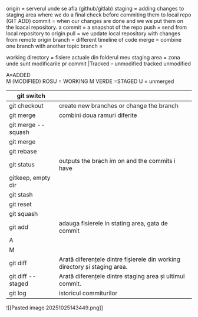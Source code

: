 origin = serverul unde se afla (github/gitlab)
staging = adding changes to staging area where we do a final check before commiting them to local repo (GIT ADD)
commit = when our changes are done and we we put them on the loacal repository. a commit = a snapshot of the repo
push = send from local repository to origin
pull = we update local repository with changes from remote origin
branch = different timeline of code 
merge = combine one branch with another 
topic branch = 

working directory = fisiere actuale din folderul meu 
staging area = zona unde sunt modificarile pr commit 
|Tracked – unmodified
tracked unmodified

A=ADDED\
M (MODIFIED) ROSU = WORKING
M VERDE =STAGED
U = unmerged


| git switch         |                                                                           |
| ------------------ | ------------------------------------------------------------------------- |
| git checkout       | create new branches or change the branch                                  |
| git merge          | combini doua ramuri diferite                                              |
| git merge --squash |                                                                           |
| git merge          |                                                                           |
| git rebase         |                                                                           |
| git status         | outputs the brach im on and the commits i have                            |
| gitkeep, empty dir |                                                                           |
| git stash          |                                                                           |
| git reset          |                                                                           |
| git squash         |                                                                           |
| git add            | adauga fisierele in stating area, gata de commit                          |
| A                  |                                                                           |
| M                  |                                                                           |
| git diff           | Arată diferențele dintre fișierele din working directory și staging area. |
| git diff -- staged | Arată diferențele dintre staging area și ultimul commit.                  |
| git log            | istoricul commiturilor                                                    |

![[Pasted image 20251025143449.png]]
